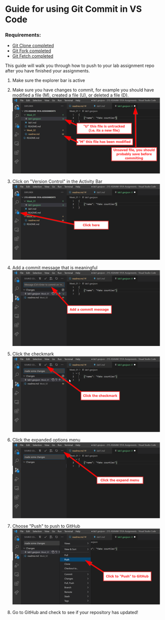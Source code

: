 # Guide for using Git Commit in VS Code
### Requirements:
- [Git Clone completed](/Guides/git_cloning.md)
- [Git Fork completed](git_forking.md)
- [Git Fetch completed](/Guides/git_fetch_remote_upstream.md)

This guide will walk you through how to push to your lab assignment repo after you have finished your assignments.



1.  Make sure the explorer bar is active
   
2.  Make sure you have changes to commit, for example you should have modified a file (M), created a file (U), or deleted a file (D).
![](media/git_commit_1.png)
3.  Click on "Version Control" in the Activity Bar
![](media/git_commit_2.png)
4. Add a commit message that is meaningful
![](media/git_commit_3.png)
5. Click the checkmark
![](media/git_commit_4.png)
6. Click the expanded options menu
![](media/git_commit_5.png)
7. Choose "Push" to push to GitHub
![](media/git_commit_6.png)
8. Go to GitHub and check to see if your repository has updated!